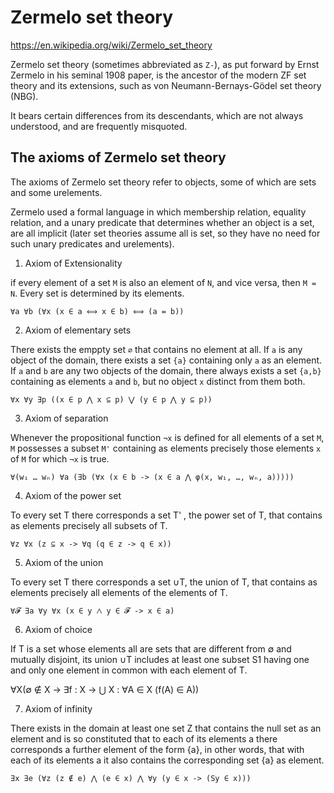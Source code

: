 # Zermelo set theory

https://en.wikipedia.org/wiki/Zermelo_set_theory

Zermelo set theory (sometimes abbreviated as `Z-`), as put forward by Ernst Zermelo in his seminal 1908 paper, is the ancestor of the modern ZF set theory and its extensions, such as von Neumann-Bernays-Gödel set theory (NBG).

It bears certain differences from its descendants, which are not always understood, and are frequently misquoted.

## The axioms of Zermelo set theory

The axioms of Zermelo set theory refer to objects, some of which are sets and some urelements.

Zermelo used a formal language in which membership relation, equality relation, and a unary predicate that determines whether an object is a set, are all implicit (later set theories assume all is set, so they have no need for such unary predicates and urelements).

1. Axiom of Extensionality

if every element of a set `M` is also an element of `N`, and vice versa, then `M = N`. Every set is determined by its elements.

`∀a ∀b (∀x (x ∈ a ⟺ x ∈ b) ⟺ (a = b))`

2. Axiom of elementary sets

There exists the emppty set `∅` that contains no element at all. If `a` is any object of the domain, there exists a set `{a}` containing only `a` as an element. If `a` and `b` are any two objects of the domain, there always exists a set `{a,b}` containing as elements `a` and `b`, but no object `x` distinct from them both.

`∀x ∀y ∃p ((x ∈ p ⋀ x ⊆ p) ⋁ (y ∈ p ⋀ y ⊆ p))`

3. Axiom of separation

Whenever the propositional function `¬x` is defined for all elements of a set `M`, `M` possesses a subset `M'` containing as elements precisely those elements `x` of `M` for which `¬x` is true.

`∀(w₁ … wₙ) ∀a (∃b (∀x (x ∈ b -> (x ∈ a ⋀ φ(x, w₁, …, wₙ, a)))))`

4. Axiom of the power set

To every set T there corresponds a set T' , the power set of T, that contains as elements precisely all subsets of T.

`∀z ∀x (z ⊆ x -> ∀q (q ∈ z -> q ∈ x))`


5. Axiom of the union

To every set T there corresponds a set ∪T, the union of T, that contains as elements precisely all elements of the elements of T.

`∀𝓕 ∃a ∀y ∀x (x ∈ y ⋀ y ∈ 𝓕 -> x ∈ a)`

6. Axiom of choice

If T is a set whose elements all are sets that are different from ∅ and mutually disjoint, its union ∪T includes at least one subset S1 having one and only one element in common with each element of T.

∀X(∅ ∉ X -> ∃f : X -> ⋃ X : ∀A ∈ X (f(A) ∈ A))

7. Axiom of infinity

There exists in the domain at least one set Z that contains the null set as an element and is so constituted that to each of its elements a there corresponds a further element of the form {a}, in other words, that with each of its elements a it also contains the corresponding set {a} as element.

`∃x ∃e (∀z (z ∉ e) ⋀ (e ∈ x) ⋀ ∀y (y ∈ x -> (Sy ∈ x)))`
